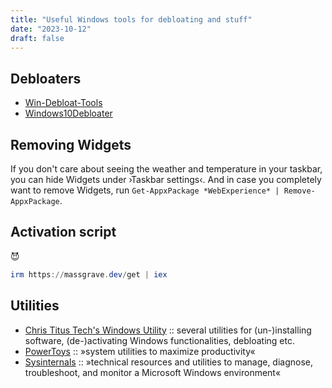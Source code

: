 ```yaml
---
title: "Useful Windows tools for debloating and stuff"
date: "2023-10-12"
draft: false
---
```


## Debloaters

- [Win-Debloat-Tools](https://github.com/LeDragoX/Win-Debloat-Tools)
- [Windows10Debloater](https://github.com/Sycnex/Windows10Debloater)

## Removing Widgets

If you don't care about seeing the weather and temperature in your taskbar, you can hide Widgets under ›Taskbar settings‹. And in case you completely want to remove Widgets, run `Get-AppxPackage *WebExperience* | Remove-AppxPackage`.

## Activation script

😈

```powershell
irm https://massgrave.dev/get | iex
```

## Utilities

- [Chris Titus Tech's Windows Utility](https://github.com/ChrisTitusTech/winutil) :: several utilities for (un-)installing software, (de-)activating Windows functionalities, debloating etc.
- [PowerToys](https://github.com/microsoft/PowerToys) :: »system utilities to maximize productivity«
- [Sysinternals](https://learn.microsoft.com/de-de/sysinternals) :: »technical resources and utilities to manage, diagnose, troubleshoot, and monitor a Microsoft Windows environment«
